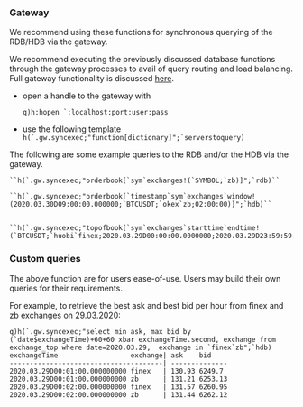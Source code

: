 ### Gateway

We recommend using these functions for synchronous querying of the RDB/HDB via the gateway.

We recommend executing the previously discussed database functions through the gateway processes
to avail of query routing and load balancing. Full gateway functionality is discussed [here](http://aquaqanalytics.github.io/TorQ/Processes/#gateway).





- open a handle to the gateway with

    ``q)h:hopen `:localhost:port:user:pass ``

- use the following template
``
    h(`.gw.syncexec;"function[dictionary]";`serverstoquery)
``

The following are some example queries to the RDB and/or the HDB via the gateway.

    ``h(`.gw.syncexec;"orderbook[`sym`exchanges!(`SYMBOL;`zb)]";`rdb)``

    ``h(`.gw.syncexec;"orderbook[`timestamp`sym`exchanges`window!(2020.03.30D09:00:00.000000;`BTCUSDT;`okex`zb;02:00:00)]";`hdb)``


    ``h(`.gw.syncexec;"topofbook[`sym`exchanges`starttime`endtime!(`BTCUSDT;`huobi`finex;2020.03.29D00:00:00.0000000;2020.03.29D23:59:59.0000000)]";`hdb)``

### Custom queries
The above function are for users ease-of-use. Users may build their own queries for their requirements.

For example, to retrieve the best ask and best bid per hour from finex and zb exchanges on 29.03.2020:

    q)h(`.gw.syncexec;"select min ask, max bid by (`date$exchangeTime)+60+60 xbar exchangeTime.second, exchange from exchange_top where date=2020.03.29,  exchange in `finex`zb";`hdb)
    exchangeTime                  exchange| ask    bid
    --------------------------------------| --------------
    2020.03.29D00:01:00.000000000 finex   | 130.93 6249.7
    2020.03.29D00:01:00.000000000 zb      | 131.21 6253.13
    2020.03.29D00:02:00.000000000 finex   | 131.57 6260.95
    2020.03.29D00:02:00.000000000 zb      | 131.44 6262.12

